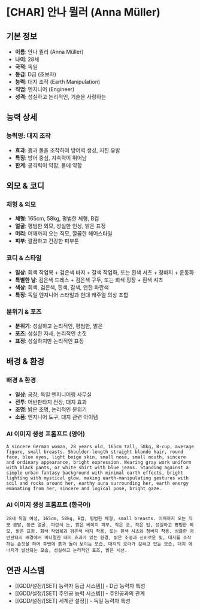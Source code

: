 # [CHAR] 안나 뮐러 (Anna Müller)

## 기본 정보
- **이름**: 안나 뮐러 (Anna Müller)
- **나이**: 28세
- **국적**: 독일
- **등급**: D급 (초보자)
- **능력**: 대지 조작 (Earth Manipulation)
- **직업**: 엔지니어 (Engineer)
- **성격**: 성실하고 논리적인, 기술을 사랑하는

## 능력 상세
### 능력명: 대지 조작
- **효과**: 흙과 돌을 조작하여 방어벽 생성, 지진 유발
- **특징**: 방어 중심, 지속력이 뛰어남
- **한계**: 공격력이 약함, 물에 약함

## 외모 & 코디
### 체형 & 외모
- **체형**: 165cm, 58kg, 평범한 체형, B컵
- **얼굴**: 평범한 외모, 성실한 인상, 밝은 표정
- **머리**: 어깨까지 오는 직모, 깔끔한 헤어스타일
- **피부**: 깔끔하고 건강한 피부톤

### 코디 & 스타일
- **일상**: 회색 작업복 + 검은색 바지 + 갈색 작업화, 또는 흰색 셔츠 + 청바지 + 운동화
- **특별한 날**: 검은색 드레스 + 검은색 구두, 또는 회색 정장 + 흰색 셔츠
- **색상**: 회색, 검은색, 흰색, 갈색, 연한 파란색
- **특징**: 독일 엔지니어 스타일과 현대 캐주얼 의상 조합

### 분위기 & 포즈
- **분위기**: 성실하고 논리적인, 평범한, 밝은
- **포즈**: 성실한 자세, 논리적인 손짓
- **표정**: 성실하지만 논리적인 표정

## 배경 & 환경
### 배경 & 환경
- **일상**: 공장, 독일 엔지니어링 사무실
- **전투**: 어반판타지 전장, 대지 효과
- **조명**: 밝은 조명, 논리적인 분위기
- **소품**: 엔지니어 도구, 대지 관련 아이템

### AI 이미지 생성 프롬프트 (영어)
```
A sincere German woman, 28 years old, 165cm tall, 58kg, B-cup, average figure, small breasts. Shoulder-length straight blonde hair, round face, blue eyes, light beige skin, small nose, small mouth, sincere and ordinary appearance, bright expression. Wearing gray work uniform with black pants, or white shirt with blue jeans. Standing against a simple urban fantasy background with minimal earth effects, bright lighting with mystical glow, making earth-manipulating gestures with soil and rocks around her, earthy aura surrounding her, earth energy emanating from her, sincere and logical pose, bright gaze.
```

### AI 이미지 생성 프롬프트 (한국어)
```
28세 독일 여성, 165cm, 58kg, B컵, 평범한 체형, small breasts. 어깨까지 오는 직모 금발, 둥근 얼굴, 파란색 눈, 밝은 베이지 피부, 작은 코, 작은 입, 성실하고 평범한 외모, 밝은 표정. 회색 작업복과 검은색 바지 착용, 또는 흰색 셔츠와 청바지 착용. 심플한 어반판타지 배경에서 미니멀한 대지 효과가 있는 환경, 밝은 조명과 신비로운 빛, 대지를 조작하는 손짓을 하며 주변에 흙과 돌이 보이는 모습, 대지의 오라가 감싸고 있는 모습, 대지 에너지가 발산되는 모습, 성실하고 논리적인 포즈, 밝은 시선.
```

## 연관 시스템
- [[GDD/설정/[SET] 능력자 등급 시스템]] - D급 능력자 특성
- [[GDD/설정/[SET] 주인공 능력 시스템]] - 주인공과의 관계
- [[GDD/설정/[SET] 세계관 설정]] - 독일 능력자 특성
